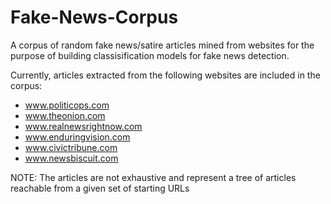 # Fake-News-Corpus

A corpus of random fake news/satire articles mined from websites for the purpose of building classisification models for fake news detection.

Currently, articles extracted from the following websites are included in the corpus:
* www.politicops.com
* www.theonion.com
* www.realnewsrightnow.com
* www.enduringvision.com
* www.civictribune.com
* www.newsbiscuit.com

NOTE: The articles are not exhaustive and represent a tree of articles reachable from a given set of starting URLs
